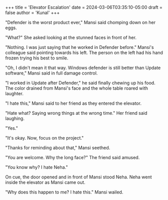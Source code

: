 +++
title = 'Elevator Escalation'
date = 2024-03-06T03:35:10-05:00
draft = false
author = 'Kunal'
+++

"Defender is the worst product ever," Mansi said chomping down on her eggs.

"What?" She asked looking at the stunned faces in front of her.

"Nothing. I was just saying that he worked in Defender before." Mansi's colleague said pointing towards his left. The person on the left had his hand frozen trying his best to smile.

"Oh, I didn't mean it that way. Windows defender is still better than Update software," Mansi said in full damage control.

"I worked in Update after Defender," he said finally chewing up his food. The color drained from Mansi's face and the whole table roared with laughter.

"I hate this," Mansi said to her friend as they entered the elevator.

"Hate what? Saying wrong things at the wrong time." Her friend said laughing.

"Yes."

"It's okay. Now, focus on the project."

"Thanks for reminding about that," Mansi seethed.

"You are welcome. Why the long face?" The friend said amused.

"You know why? I hate Neha."

On cue, the door opened and in front of Mansi stood Neha. Neha went inside the elevator as Mansi came out.

"Why does this happen to me? I hate this." Mansi wailed.

